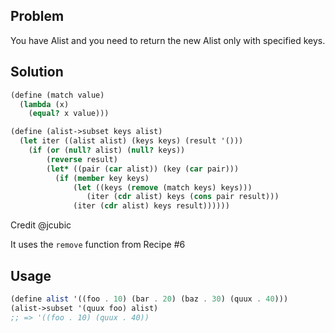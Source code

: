 ## Problem
You have Alist and you need to return the new Alist only with specified keys.

## Solution
```scheme
(define (match value)
  (lambda (x)
    (equal? x value)))

(define (alist->subset keys alist)
  (let iter ((alist alist) (keys keys) (result '()))
    (if (or (null? alist) (null? keys))
        (reverse result)
        (let* ((pair (car alist)) (key (car pair)))
          (if (member key keys)
              (let ((keys (remove (match keys) keys)))
                 (iter (cdr alist) keys (cons pair result)))
              (iter (cdr alist) keys result))))))
```
Credit @jcubic

It uses the `remove` function from Recipe #6

## Usage
```scheme
(define alist '((foo . 10) (bar . 20) (baz . 30) (quux . 40)))
(alist->subset '(quux foo) alist)
;; => '((foo . 10) (quux . 40))
```